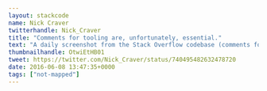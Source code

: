 ```yaml
---
layout: stackcode
name: Nick Craver
twitterhandle: Nick_Craver
title: "Comments for tooling are, unfortunately, essential."
text: "A daily screenshot from the Stack Overflow codebase (comments for tooling are, unfortunately, essential). "
thumbnailhandle: OtwiEtHB01
tweet: https://twitter.com/Nick_Craver/status/740495482632478720
date: 2016-06-08 13:47:35+0000
tags: ["not-mapped"]
---
```

